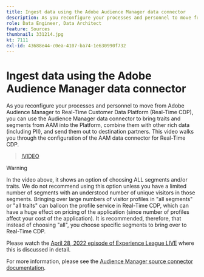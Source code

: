 ```yaml
---
title: Ingest data using the Adobe Audience Manager data connector
description: As you reconfigure your processes and personnel to move from Adobe Audience Manager to Real-Time Customer Data Platform, you can use the Audience Manager Data Connector to bring traits and segments from AAM into the Platform, combine them with other rich data (including PII), and send them out to destination partners. This video walks you through the configuration of the AAM Data Connector for Real-Time CDP.
role: Data Engineer, Data Architect
feature: Sources
thumbnail: 331214.jpg
kt: 7111
exl-id: 43688e44-c0ea-4107-ba74-1e630990f732
---
```

# Ingest data using the Adobe Audience Manager data connector

As you reconfigure your processes and personnel to move from Adobe Audience Manager to Real-Time Customer Data Platform (Real-Time CDP), you can use the Audience Manager data connector to bring traits and segments from AAM into the Platform, combine them with other rich data (including PII), and send them out to destination partners. This video walks you through the configuration of the AAM data connector for Real-Time CDP.

>[!VIDEO](https://video.tv.adobe.com/v/331214/?quality=12&learn=on)

>[!WARNING]
>
>In the video above, it shows an option of choosing ALL segments and/or traits. We do not recommend using this option unless you have a limited number of segments with an understood number of unique visitors in those segments. Bringing over large numbers of visitor profiles in "all segments" or "all traits" can balloon the profile service in Real-Time CDP, which can have a huge effect on pricing of the application (since number of profiles affect your cost of the application). It is recommended, therefore, that instead of choosing "all", you choose specific segments to bring over to Real-Time CDP.
>
>Please watch the [April 28, 2022 episode of Experience League LIVE](https://experienceleague.adobe.com/docs/experience-league-live-events/events/episodes/exl-live-episode-04-28-22.html) where this is discussed in detail.

For more information, please see the [Audience Manager source connector documentation](https://experienceleague.adobe.com/docs/experience-platform/sources/connectors/adobe-applications/audience-manager.html).
